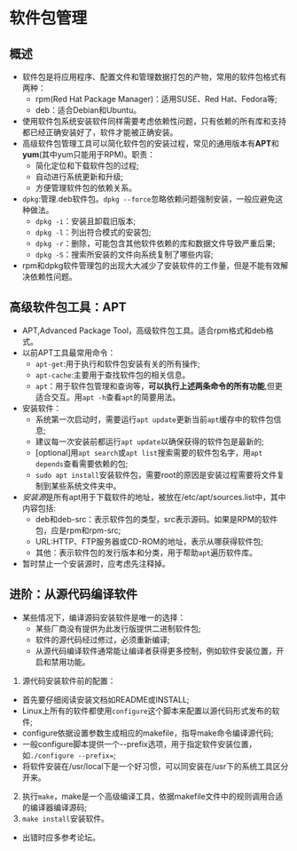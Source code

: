 # 软件包管理
## 概述
- 软件包是将应用程序、配置文件和管理数据打包的产物，常用的软件包格式有两种：
  - rpm(Red Hat Package Manager)：适用SUSE、Red Hat、Fedora等;
  - deb：适合Debian和Ubuntu。
- 使用软件包系统安装软件同样需要考虑依赖性问题，只有依赖的所有库和支持都已经正确安装好了，软件才能被正确安装。
- 高级软件包管理工具可以简化软件包的安装过程，常见的通用版本有**APT**和**yum**(其中yum只能用于RPM)。职责：
  - 简化定位和下载软件包的过程; 
  - 自动进行系统更新和升级;
  - 方便管理软件包的依赖关系。
- `dpkg`:管理.deb软件包。`dpkg --force`忽略依赖问题强制安装，一般应避免这种做法。
  - `dpkg -i`：安装且卸载旧版本;
  - `dpkg -l`：列出符合模式的安装包;
  - `dpkg -r`：删除，可能包含其他软件依赖的库和数据文件导致严重后果;
  - `dpkg -S`：搜索所安装的文件向系统复制了哪些内容;
- rpm和dpkg软件管理包的出现大大减少了安装软件的工作量，但是不能有效解决依赖性问题。
## 高级软件包工具：APT
- APT,Advanced Package Tool，高级软件包工具。适合rpm格式和deb格式。
- 以前APT工具最常用命令：
  - `apt-get`:用于执行和软件包安装有关的所有操作;
  - `apt-cache`:主要用于查找软件包的相关信息。
  - `apt`：用于软件包管理和查询等，**可以执行上述两条命令的所有功能**,但更适合交互。用`apt -h`查看`apt`的简要用法。
- 安装软件：
  - 系统第一次启动时，需要运行`apt update`更新当前`apt`缓存中的软件包信息;
  - 建议每一次安装前都运行`apt update`以确保获得的软件包是最新的;
  - [optional]用`apt search`或`apt list`搜索需要的软件包名字，用`apt depends`查看需要依赖的包;
  - `sudo apt install`安装软件包，需要root的原因是安装过程需要将文件复制到某些系统文件夹中。
- *安装源*是所有apt用于下载软件的地址，被放在/etc/apt/sources.list中，其中内容包括:
  - deb和deb-src：表示软件包的类型，src表示源码。如果是RPM的软件包，应是rpm和rpm-src;
  - URL:HTTP、FTP服务器或CD-ROM的地址，表示从哪获得软件包;
  - 其他：表示软件包的发行版本和分类，用于帮助`apt`遍历软件库。
- 暂时禁止一个安装源时，应考虑先注释掉。
## 进阶：从源代码编译软件
- 某些情况下，编译源码安装软件是唯一的选择：
  - 某些厂商没有提供为此发行版提供二进制软件包;
  - 软件的源代码经过修过，必须重新编译;
  - 从源代码编译软件通常能让编译者获得更多控制，例如软件安装位置，开启和禁用功能。
1. 源代码安装软件前的配置：
  - 首先要仔细阅读安装文档如README或INSTALL;
  - Linux上所有的软件都使用`configure`这个脚本来配置以源代码形式发布的软件;
  - configure依据设置参数生成相应的makefile，指导make命令编译源代码;
  - 一般configure脚本提供一个--prefix选项，用于指定软件安装位置，如`./configure --prefix=`;
  - 将软件安装在/usr/local下是一个好习惯，可以同安装在/usr下的系统工具区分开来。
2. 执行`make`，make是一个高级编译工具，依据makefile文件中的规则调用合适的编译器编译源码;
3. `make install`安装软件。
- 出错时应多参考论坛。

